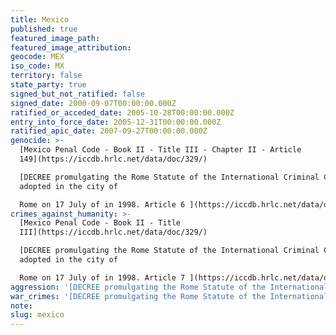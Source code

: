 ```yaml
---
title: Mexico
published: true
featured_image_path:
featured_image_attribution:
geocode: MEX
iso_code: MX
territory: false
state_party: true
signed_but_not_ratified: false
signed_date: 2000-09-07T00:00:00.000Z
ratified_or_acceded_date: 2005-10-28T00:00:00.000Z
entry_into_force_date: 2005-12-31T00:00:00.000Z
ratified_apic_date: 2007-09-27T00:00:00.000Z
genocide: >-
  [Mexico Penal Code - Book II - Title III - Chapter II - Article
  149](https://iccdb.hrlc.net/data/doc/329/)

  [DECREE promulgating the Rome Statute of the International Criminal Court,
  adopted in the city of

  Rome on 17 July of in 1998. Article 6 ](https://iccdb.hrlc.net/data/doc/335/)
crimes_against_humanity: >-
  [Mexico Penal Code - Book II - Title
  III](https://iccdb.hrlc.net/data/doc/329/)

  [DECREE promulgating the Rome Statute of the International Criminal Court,
  adopted in the city of

  Rome on 17 July of in 1998. Article 7 ](https://iccdb.hrlc.net/data/doc/335/)
aggression: '[DECREE promulgating the Rome Statute of the International Criminal Court, adopted in the city of Rome on 17 July of in 1998. Article 5.2](https://iccdb.hrlc.net/data/doc/335/)'
war_crimes: '[DECREE promulgating the Rome Statute of the International Criminal Court, adopted in the city of Rome on 17 July of in 1998. Article 8 ](https://iccdb.hrlc.net/data/doc/335/)'
note:
slug: mexico
---
```



